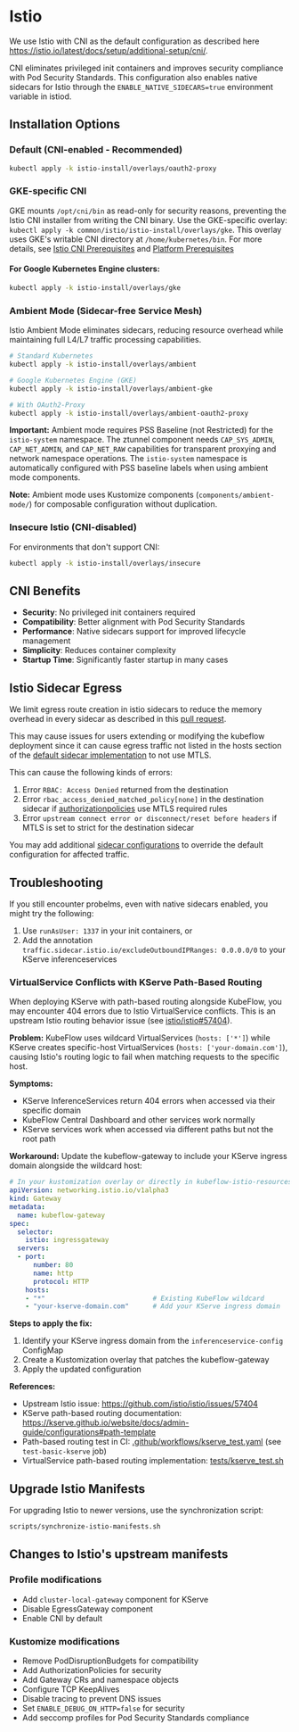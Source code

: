 # Istio

We use Istio with CNI as the default configuration as described here <https://istio.io/latest/docs/setup/additional-setup/cni/>.

CNI eliminates privileged init containers and improves security compliance with Pod Security Standards. This configuration also enables native sidecars for Istio through the `ENABLE_NATIVE_SIDECARS=true` environment variable in istiod.

## Installation Options

### Default (CNI-enabled - Recommended)
```bash
kubectl apply -k istio-install/overlays/oauth2-proxy
```

### GKE-specific CNI
GKE mounts `/opt/cni/bin` as read-only for security reasons, preventing the Istio CNI installer from writing the CNI binary. Use the GKE-specific overlay: `kubectl apply -k common/istio/istio-install/overlays/gke`. This overlay uses GKE's writable CNI directory at `/home/kubernetes/bin`. For more details, see [Istio CNI Prerequisites](https://istio.io/latest/docs/setup/additional-setup/cni/#prerequisites) and [Platform Prerequisites](https://istio.io/latest/docs/ambient/install/platform-prerequisites/)

#### For Google Kubernetes Engine clusters:
```bash
kubectl apply -k istio-install/overlays/gke
```

### Ambient Mode (Sidecar-free Service Mesh)
Istio Ambient Mode eliminates sidecars, reducing resource overhead while maintaining full L4/L7 traffic processing capabilities.

```bash
# Standard Kubernetes
kubectl apply -k istio-install/overlays/ambient

# Google Kubernetes Engine (GKE)
kubectl apply -k istio-install/overlays/ambient-gke

# With OAuth2-Proxy
kubectl apply -k istio-install/overlays/ambient-oauth2-proxy
```

**Important:** Ambient mode requires PSS Baseline (not Restricted) for the `istio-system` namespace. The ztunnel component needs `CAP_SYS_ADMIN`, `CAP_NET_ADMIN`, and `CAP_NET_RAW` capabilities for transparent proxying and network namespace operations. The `istio-system` namespace is automatically configured with PSS baseline labels when using ambient mode components.

**Note:** Ambient mode uses Kustomize components (`components/ambient-mode/`) for composable configuration without duplication.

### Insecure Istio (CNI-disabled)
For environments that don't support CNI:
```bash
kubectl apply -k istio-install/overlays/insecure
```

## CNI Benefits

- **Security**: No privileged init containers required
- **Compatibility**: Better alignment with Pod Security Standards
- **Performance**: Native sidecars support for improved lifecycle management
- **Simplicity**: Reduces container complexity
- **Startup Time**: Significantly faster startup in many cases

## Istio Sidecar Egress

We limit egress route creation in istio sidecars to reduce the memory overhead in every sidecar as described in this [pull request](https://github.com/kubeflow/manifests/pull/3206).

This may cause issues for users extending or modifying the kubeflow deployment since it can cause egress traffic not listed in the hosts section of the [default sidecar implementation](./istio-install/base/sidecar-prune-egress.yaml) to not use MTLS. 

This can cause the following kinds of errors:
1. Error ```RBAC: Access Denied``` returned from the destination
2. Error ```rbac_access_denied_matched_policy[none]``` in the destination sidecar if [authorizationpolicies](https://istio.io/latest/docs/reference/config/security/authorization-policy/#Source-principals) use MTLS required rules
3. Error ```upstream connect error or disconnect/reset before headers``` if MTLS is set to strict for the destination sidecar

You may add additional [sidecar configurations](https://istio.io/latest/docs/reference/config/networking/sidecar) to override the default configuration for affected traffic. 

## Troubleshooting

If you still encounter probelms, even with native sidecars enabled, you might try the following:

1. Use `runAsUser: 1337` in your init containers, or
2. Add the annotation `traffic.sidecar.istio.io/excludeOutboundIPRanges: 0.0.0.0/0` to your KServe inferenceservices

### VirtualService Conflicts with KServe Path-Based Routing

When deploying KServe with path-based routing alongside KubeFlow, you may encounter 404 errors due to Istio VirtualService conflicts. This is an upstream Istio routing behavior issue (see [istio/istio#57404](https://github.com/istio/istio/issues/57404)).

**Problem:** KubeFlow uses wildcard VirtualServices (`hosts: ['*']`) while KServe creates specific-host VirtualServices (`hosts: ['your-domain.com']`), causing Istio's routing logic to fail when matching requests to the specific host.

**Symptoms:**
- KServe InferenceServices return 404 errors when accessed via their specific domain
- KubeFlow Central Dashboard and other services work normally
- KServe services work when accessed via different paths but not the root path

**Workaround:** Update the kubeflow-gateway to include your KServe ingress domain alongside the wildcard host:

```yaml
# In your kustomization overlay or directly in kubeflow-istio-resources
apiVersion: networking.istio.io/v1alpha3
kind: Gateway
metadata:
  name: kubeflow-gateway
spec:
  selector:
    istio: ingressgateway
  servers:
  - port:
      number: 80
      name: http
      protocol: HTTP
    hosts:
    - "*"                           # Existing KubeFlow wildcard
    - "your-kserve-domain.com"      # Add your KServe ingress domain
```

**Steps to apply the fix:**
1. Identify your KServe ingress domain from the `inferenceservice-config` ConfigMap
2. Create a Kustomization overlay that patches the kubeflow-gateway
3. Apply the updated configuration

**References:**
- Upstream Istio issue: https://github.com/istio/istio/issues/57404
- KServe path-based routing documentation: https://kserve.github.io/website/docs/admin-guide/configurations#path-template
- Path-based routing test in CI: [.github/workflows/kserve_test.yaml](../../.github/workflows/kserve_test.yaml) (see `test-basic-kserve` job)
- VirtualService path-based routing implementation: [tests/kserve_test.sh](../../tests/kserve_test.sh#L16-L42)

## Upgrade Istio Manifests
For upgrading Istio to newer versions, use the synchronization script:

```bash
scripts/synchronize-istio-manifests.sh
```

## Changes to Istio's upstream manifests
### Profile modifications

- Add `cluster-local-gateway` component for KServe
- Disable EgressGateway component
- Enable CNI by default

### Kustomize modifications

- Remove PodDisruptionBudgets for compatibility
- Add AuthorizationPolicies for security
- Add Gateway CRs and namespace objects
- Configure TCP KeepAlives
- Disable tracing to prevent DNS issues
- Set `ENABLE_DEBUG_ON_HTTP=false` for security
- Add seccomp profiles for Pod Security Standards compliance

